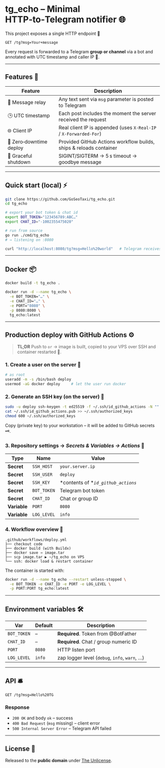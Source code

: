 # tg\_echo – Minimal HTTP‑to‑Telegram notifier 🌐

This project exposes a single HTTP endpoint 💬

```plaintext
GET /tg?msg=Your+message
```

Every request is forwarded to a Telegram **group or channel** via a bot and annotated with UTC timestamp and caller IP 📡.

---

## Features 📜

| Feature                 | Description                                                        |
| ----------------------- | ------------------------------------------------------------------ |
| 💬 Message relay        | Any text sent via `msg` parameter is posted to Telegram            |
| 🕒 UTC timestamp        | Each post includes the moment the server received the request      |
| 🌐 Client IP            | Real client IP is appended (uses `X‑Real‑IP` / `X‑Forwarded-For`)  |
| 🚀 Zero‑downtime deploy | Provided GitHub Actions workflow builds, ships & reloads container |
| 🛑 Graceful shutdown    | SIGINT/SIGTERM → 5 s timeout → goodbye message                     |

---

## Quick start (local) ⚡

```bash
git clone https://github.com/GoSeoTaxi/tg_echo.git
cd tg_echo

# export your bot token & chat id
export BOT_TOKEN="123456789:ABC…"
export CHAT_ID="-1002355475020"

# run from source
go run ./cmd/tg_echo
# → listening on :8080

curl "http://localhost:8080/tg?msg=Hello%20world"   # Telegram receives it
```

---

## Docker 📦

```bash
docker build -t tg_echo .

docker run -d --name tg_echo \
  -e BOT_TOKEN="…" \
  -e CHAT_ID="…" \
  -e PORT="8080" \
  -p 8080:8080 \
  tg_echo:latest
```

---

## Production deploy with GitHub Actions ⚙️

> **TL;DR** Push to `or` → image is built, copied to your VPS over SSH and container restarted 🔄.

### 1. Create a user on the server 👤

```bash
# as root
useradd -m -s /bin/bash deploy
usermod -aG docker deploy     # let the user run docker
```

### 2. Generate an SSH key (on the server) 🔐

```bash
sudo -u deploy ssh-keygen -t ed25519 -f ~/.ssh/id_github_actions -N ""
cat ~/.ssh/id_github_actions.pub >> ~/.ssh/authorized_keys
chmod 600 ~/.ssh/authorized_keys
```

Copy (private key) to your workstation – it will be added to GitHub secrets 🗝️.

### 3. Repository settings → *Secrets & Variables → Actions* 🔐

| Type         | Name        | Value                                 |
| ------------ | ----------- | ------------------------------------- |
| **Secret**   | `SSH_HOST`  | `your.server.ip`                      |
| **Secret**   | `SSH_USER`  | `deploy`                              |
| **Secret**   | `SSH_KEY`   | \*contents of \**`id_github_actions`* |
| **Secret**   | `BOT_TOKEN` | Telegram bot token                    |
| **Secret**   | `CHAT_ID`   | Chat or group ID                      |
| **Variable** | `PORT`      | `8080`                                |
| **Variable** | `LOG_LEVEL` | `info`                                |

### 4. Workflow overview 🔁

```plaintext
.github/workflows/deploy.yml
├── checkout code
├── docker build (with Buildx)
├── docker save → image.tar
├── scp image.tar ▶ ~/tg_echo on VPS
└── ssh: docker load & restart container
```

The container is started with:

```bash
docker run -d --name tg_echo --restart unless-stopped \
  -e BOT_TOKEN -e CHAT_ID -e PORT -e LOG_LEVEL \
  -p PORT:PORT tg_echo:latest
```

---

## Environment variables 🛠️

| Var         | Default | Description                                   |
| ----------- | ------- | --------------------------------------------- |
| `BOT_TOKEN` | –       | **Required**. Token from @BotFather           |
| `CHAT_ID`   | –       | **Required**. Chat / group numeric ID         |
| `PORT`      | `8080`  | HTTP listen port                              |
| `LOG_LEVEL` | `info`  | zap logger level (`debug`, `info`, `warn`, …) |

---

## API 🛎️

```plaintext
GET /tg?msg=Hello%20TG
```

### Response

- `200 OK` and body `ok`             – success
- `400 Bad Request` (`msg` missing) – client error
- `500 Internal Server Error`       – Telegram API failed

---

## License 📜

Released to the **public domain** under [The Unlicense](https://unlicense.org/).

